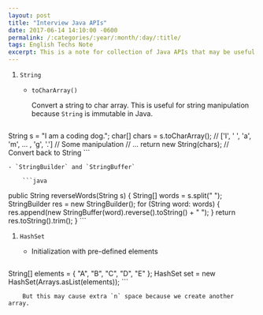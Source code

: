 ```yaml
---
layout: post
title: "Interview Java APIs"
date: 2017-06-14 14:10:00 -0600
permalink: /:categories/:year/:month/:day/:title/
tags: English Techs Note
excerpt: This is a note for collection of Java APIs that may be useful in coding interviews.
---
```


1. `String`

    - `toCharArray()`

        Convert a string to char array. This is useful for string manipulation because `String` is immutable in Java.

        ```java
String s = "I am a coding dog.";
char[] chars = s.toCharArray(); // ['I', ' ', 'a', 'm', ... , 'g', '.']
// Some manipulation
// ...
return new String(chars); // Convert back to String
        ```

    - `StringBuilder` and `StringBuffer`

        ```java
public String reverseWords(String s) {
  String[] words = s.split(" ");
  StringBuilder res = new StringBuilder();
  for (String word: words) {
          res.append(new StringBuffer(word).reverse().toString() + " ");
  }
  return res.toString().trim();
}
        ```

1. `HashSet`

    - Initialization with pre-defined elements

        ```java
String[] elements = { "A", "B", "C", "D", "E" };
HashSet set = new HashSet(Arrays.asList(elements));
        ```

        But this may cause extra `n` space because we create another array.
